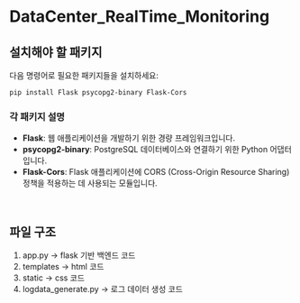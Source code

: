 # DataCenter_RealTime_Monitoring

## 설치해야 할 패키지

다음 명령어로 필요한 패키지들을 설치하세요:

```
pip install Flask psycopg2-binary Flask-Cors
```

### 각 패키지 설명
- **Flask**: 웹 애플리케이션을 개발하기 위한 경량 프레임워크입니다.
- **psycopg2-binary**: PostgreSQL 데이터베이스와 연결하기 위한 Python 어댑터입니다.
- **Flask-Cors**: Flask 애플리케이션에 CORS (Cross-Origin Resource Sharing) 정책을 적용하는 데 사용되는 모듈입니다.



<br>

## 파일 구조
1. app.py -> flask 기반 백엔드 코드
2. templates -> html 코드
3. static -> css 코드
4. logdata_generate.py -> 로그 데이터 생성 코드
